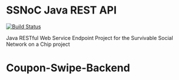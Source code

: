 SSNoC Java REST API  
============
[![Build Status](https://api.shippable.com/projects/5393ea974ee96e3600f3b2ba/badge/master)](https://www.shippable.com/projects/5393ea974ee96e3600f3b2ba)

Java RESTful Web Service Endpoint Project for the Survivable Social Network on a Chip project
# Coupon-Swipe-Backend
